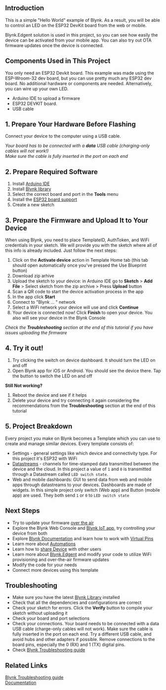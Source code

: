 ## Introduction
This is a simple "Hello World" example of Blynk. As a result, you will be able to control an LED on the ESP32 DevKit board from the web or mobile.

Blynk.Edgent solution is used in this project, so you can see how easily the device can be activated from your mobile app. You can also try out OTA firmware updates once the device is connected.

## Components Used in This Project
You only need an ESP32 Devkit board. This example was made using the ESP-Wroom-32 dev board, but you can use pretty much any ESP32 dev board. No additional hardware or components are needed. Alternatively, you can wire up your own LED.

* Arduino IDE to upload a firmware
* ESP32 DEVKIT board. 
* USB cable

## 1. Prepare Your Hardware Before Flashing
Connect your device to the computer using a USB cable.  

_Your board has to be connected with a **data** USB cable (charging-only cables will not work!)  
Make sure the cable is fully inserted in the port on each end_

## 2. Prepare Required Software
1. Install [Arduino IDE](https://www.arduino.cc/en/software)
2. Install [Blynk library](https://docs.blynk.io/en/blynk-library-firmware-api/installation)
3. Select the correct board and port in the **Tools** menu
4. Install the [ESP32 board support](https://randomnerdtutorials.com/installing-the-esp32-board-in-arduino-ide-windows-instructions/)
5. Create a new sketch  

## 3. Prepare the Firmware and Upload It to Your Device
When using Blynk, you need to place TemplateID, AuthToken, and WiFi credentials in your sketch. We will provide you with the sketch where all of this info is already included. Just follow the next steps:

1. Click on the **Activate device** action in Template Home tab (this tab should open automatically once you've pressed the Use Blueprint button)
2. Download zip arhive 
3. Upload the sketch to your device: in Arduino IDE go to **Sketch** > **Add File** >
 Select sketch from the zip archive >
 Press **Upload** button
4. Scan a QR code to start the device activation process in the app
5. In the app click **Start**
6. Connect to "Blynk ... " network
7. Select a WiFi network your device will use and click **Continue**
8. Your device is connected now! Click **Finish** to open your device. You also will see your device in the Blynk Console 

_Check the **Troubleshooting** section at the end of this tutorial if you have issues uploading the firmware_  

## 4. Try it out!
1. Try clicking the switch on device dashboard. It should turn the LED on and off
2. Open Blynk app for iOS or Android. You should see the device there. Tap the button to switch the LED on and off

**Still Not working?**
1. Reboot the device and see if it helps
2. Delete your device and try connecting it again considering the recommendations from the **Troubleshooting** section at the end of this tutorial 

## 5. Project Breakdown 
Every project you make on Blynk becomes a Template which you can use to create and manage similar devices.
Every template consists of: 
- Settings - general settings like which device and connectivity type. For this project it's ESP32 with WiFi
- [Datastreams](https://docs.blynk.io/en/getting-started/using-virtual-pins-to-control-physical-devices) - channels for time-stamped data transmitted between the device and the cloud. In this project a value of `1` and `0` is transmitted through a Datastream called `LED switch state`.
- Web and mobile dashboards: GUI to send data from web and mobile apps through datastreams to your devices. Dashboards are made of widgets. In this simple project only switch (Web app) and Button (mobile app) are used. They both send `1` or `0` to `LED switch state`  

## Next Steps
* Try to update your firmware [over the air](https://docs.blynk.io/en/blynk.edgent/updating-devices-firmwares-ota)
* Explore the Blynk Web Console and [Blynk IoT app](https://docs.blynk.io/en/downloads/blynk-apps-for-ios-and-android), try controlling your device from both
* Explore [Blynk Documentation](https://docs.blynk.io/en/) and learn how to work with [Virtual Pins](https://docs.blynk.io/en/getting-started/using-virtual-pins-to-control-physical-devices)
* Learn more about [Automations](https://docs.blynk.io/en/concepts/automations)
* Learn how to [share Device](https://docs.blynk.io/en/concepts/users) with other users
* Learn more about [Blynk.Edgent](https://docs.blynk.io/en/blynk.edgent/overview) and modify your code to utilize WiFi provisioning and over-the-air firmware updates
* Modify the code for your needs
* Connect more devices using this template

## Troubleshooting
* Make sure you have the latest [Blynk Library](https://docs.blynk.io/en/blynk-library-firmware-api/installation) installed
* Check that all the dependencies and configurations are correct
* Check your sketch for errors. Click the **Verify** button to compile your sketch without uploading it
* Check your board and port selections
* Check your connections. Your board needs to be connected with a data USB cable (charge-only cables will not work). Make sure the cable is fully inserted in the port on each end. Try a different USB cable, and avoid hubs and other adapters if possible. Remove connections to the board pins, especially the 0 (RX) and 1 (TX) digital pins.
* Check [Blynk Troubleshooting guide](https://docs.blynk.io/en/troubleshooting/general-issues) 

## Related Links
[Blynk Troubleshooting guide](https://docs.blynk.io/en/troubleshooting/general-issues)  
[Documentation](https://docs.blynk.io/en/)
